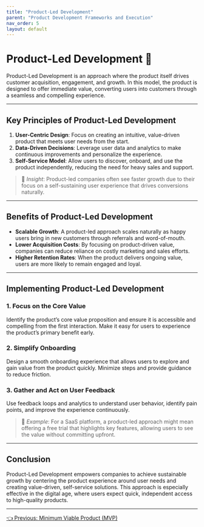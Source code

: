 ```yaml
---
title: "Product-Led Development"
parent: "Product Development Frameworks and Execution"
nav_order: 5
layout: default
---
```


# Product-Led Development 🚀

Product-Led Development is an approach where the product itself drives customer acquisition, engagement, and growth. In this model, the product is designed to offer immediate value, converting users into customers through a seamless and compelling experience.

---

## Key Principles of Product-Led Development

1. **User-Centric Design**: Focus on creating an intuitive, value-driven product that meets user needs from the start.
2. **Data-Driven Decisions**: Leverage user data and analytics to make continuous improvements and personalize the experience.
3. **Self-Service Model**: Allow users to discover, onboard, and use the product independently, reducing the need for heavy sales and support.

> 🌱 *Insight*: Product-led companies often see faster growth due to their focus on a self-sustaining user experience that drives conversions naturally.

---

## Benefits of Product-Led Development

- **Scalable Growth**: A product-led approach scales naturally as happy users bring in new customers through referrals and word-of-mouth.
- **Lower Acquisition Costs**: By focusing on product-driven value, companies can reduce reliance on costly marketing and sales efforts.
- **Higher Retention Rates**: When the product delivers ongoing value, users are more likely to remain engaged and loyal.

---

## Implementing Product-Led Development

### 1. Focus on the Core Value

Identify the product’s core value proposition and ensure it is accessible and compelling from the first interaction. Make it easy for users to experience the product’s primary benefit early.

### 2. Simplify Onboarding

Design a smooth onboarding experience that allows users to explore and gain value from the product quickly. Minimize steps and provide guidance to reduce friction.

### 3. Gather and Act on User Feedback

Use feedback loops and analytics to understand user behavior, identify pain points, and improve the experience continuously.

> 🔄 *Example*: For a SaaS platform, a product-led approach might mean offering a free trial that highlights key features, allowing users to see the value without committing upfront.

---

## Conclusion

Product-Led Development empowers companies to achieve sustainable growth by centering the product experience around user needs and creating value-driven, self-service solutions. This approach is especially effective in the digital age, where users expect quick, independent access to high-quality products.

---

<div class="nav-buttons">
    <a href="/product-development-frameworks-and-execution/minimum-viable-product-mvp/" class="btn btn-secondary">👈 Previous: Minimum Viable Product (MVP)</a>
</div>